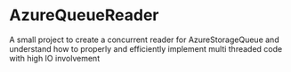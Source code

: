 # AzureQueueReader
A small project to create a concurrent reader for AzureStorageQueue and understand how to properly and efficiently implement multi threaded code with high IO involvement
